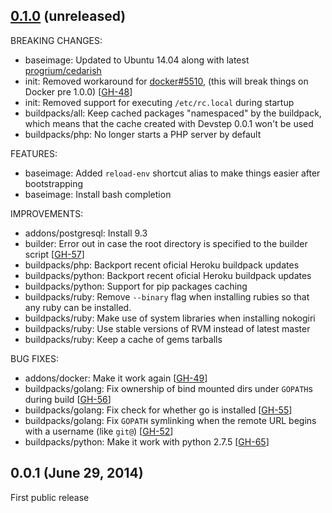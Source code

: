 ## [0.1.0](https://github.com/fgrehm/devstep/compare/v0.0.1...master) (unreleased)

BREAKING CHANGES:

  - baseimage: Updated to Ubuntu 14.04 along with latest [progrium/cedarish](https://github.com/progrium/cedarish)
  - init: Removed workaround for [docker#5510], (this will break things on Docker pre 1.0.0) [[GH-48]]
  - init: Removed support for executing `/etc/rc.local` during startup
  - buildpacks/all: Keep cached packages "namespaced" by the buildpack, which means that the cache created with Devstep 0.0.1 won't be used
  - buildpacks/php: No longer starts a PHP server by default

[docker#5510]: https://github.com/docker/docker/issues/5510
[GH-48]: https://github.com/fgrehm/devstep/issues/48

FEATURES:

  - baseimage: Added `reload-env` shortcut alias to make things easier after bootstrapping
  - baseimage: Install bash completion

IMPROVEMENTS:

  - addons/postgresql: Install 9.3
  - builder: Error out in case the root directory is specified to the builder script [[GH-57]]
  - buildpacks/php: Backport recent oficial Heroku buildpack updates
  - buildpacks/python: Backport recent oficial Heroku buildpack updates
  - buildpacks/python: Support for pip packages caching
  - buildpacks/ruby: Remove `--binary` flag when installing rubies so that any ruby can be installed.
  - buildpacks/ruby: Make use of system libraries when installing nokogiri
  - buildpacks/ruby: Use stable versions of RVM instead of latest master
  - buildpacks/ruby: Keep a cache of gems tarballs

[GH-57]: https://github.com/fgrehm/devstep/issues/57

BUG FIXES:

  - addons/docker: Make it work again [[GH-49]]
  - buildpacks/golang: Fix ownership of bind mounted dirs under `GOPATH`s during build [[GH-56]]
  - buildpacks/golang: Fix check for whether go is installed [[GH-55]]
  - buildpacks/golang: Fix `GOPATH` symlinking when the remote URL begins with a username (like `git@`) [[GH-52]]
  - buildpacks/python: Make it work with python 2.7.5 [[GH-65]]

[GH-49]: https://github.com/fgrehm/devstep/issues/49
[GH-52]: https://github.com/fgrehm/devstep/issues/52
[GH-55]: https://github.com/fgrehm/devstep/issues/55
[GH-56]: https://github.com/fgrehm/devstep/issues/56
[GH-65]: https://github.com/fgrehm/devstep/issues/65

## 0.0.1 (June 29, 2014)

First public release
